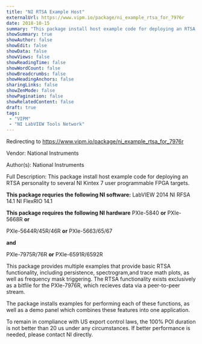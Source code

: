 ```yaml
---
title: "NI RTSA Example Host"
externalUrl: https://www.vipm.io/package/ni_example_rtsa_for_7976r
date: 2018-10-15
summary: "This package install host example code for deploying an RTSA personality to several NI Kintex 7 user programmable FPGA targets."
showSummary: true
showAuthor: false
showEdit: false
showData: false
showViews: false
showReadingTime: false
showWordCount: false
showBreadcrumbs: false
showHeadingAnchors: false
sharingLinks: false
showZenMode: false
showPagination: false
showRelatedContent: false
draft: true
tags:
 - "VIPM"
 - "NI LabVIEW Tools Network"
---
```


Redirecting to https://www.vipm.io/package/ni_example_rtsa_for_7976r

Vendor: National Instruments

Author(s): National Instruments
 
Full Description:
This package install host example code for deploying an RTSA personality to several NI Kintex 7 user programmable FPGA targets.

**This package requries the following NI software:**
LabVIEW 2014
NI RFSA 14.1
NI FlexRIO 14.1

**This package requires the following NI hardware**
PXIe-5840 **or**
PXIe-5668R **or**

PXIe-5644R/45R/46R **or**
PXIe-5663/65/67

**and**

PXIe-7975R/76R **or**
PXIe-6591R/6592R


This package provides multiple examples that provide basic RTSA functionality, including persistence, spectrogram,and trace math plots, as well as frequency mask triggering.  The RTSA functionality exists exclusively as a bitfile for the PXIe-7976R, which recieves data via a peer-to-peer stream.

The package installs examples for performing each of these functions, as well as a demo panel which combines these features into one application.

To remain in compliance with US export control laws, the 100% POI duration is not better than 20 us under any circumstances.  If better performance is needed, please contact NI directly.